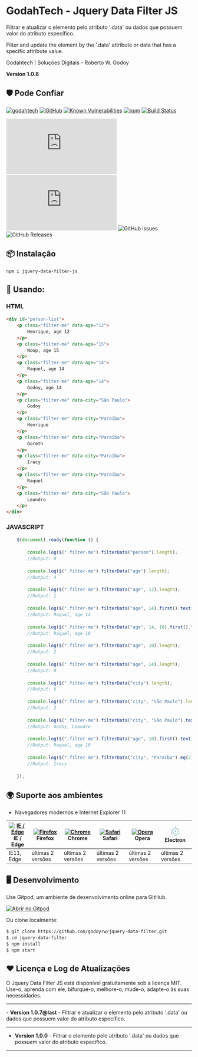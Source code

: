 # GodahTech - Jquery Data Filter JS
<p>Filtrar e atualizar o elemento pelo atributo '.data' ou dados que possuem valor do atributo específico.</p>
<p>Filter and update the element by the '.data' attribute or data that has a specific attribute value.</p>
<p>Godahtech | Soluções Digitais - Roberto W. Godoy</p>
<b>Version 1.0.8</b>

## 🛡 Pode Confiar
[![godahtech](https://img.shields.io/endpoint?url=https%3A%2F%2Fgodahtech.com.br%2Fgodahshield.json%3Furl%3Dhttps%3A%2Fgodahtech.com.br%2F)](http://godahtech.com.br/) [![GitHub](https://img.shields.io/github/license/godoyrw/jquery-data-filter)](https://github.com/godoyrw/jquery-data-filter/blob/master/LICENSE) [![Known Vulnerabilities](https://snyk.io/test/github/godoyrw/jquery-data-filter/badge.svg?targetFile=package.json)](https://snyk.io/test/github/godoyrw/jquery-data-filter?targetFile=package.json) [![npm](https://img.shields.io/npm/v/jquery-data-filter-js/latest?registry_uri=https%3A%2F%2Fregistry.npmjs.com%2Fjquery-data-filter-js&style=flat-square)](https://www.npmjs.com/package/jquery-data-filter-js) [![Build Status](https://travis-ci.com/godoyrw/jquery-data-filter.svg?branch=master)](https://travis-ci.com/godoyrw/jquery-data-filter) 

![GitHub file size in bytes](https://img.shields.io/github/size/godoyrw/jquery-data-filter/dist/jquery-data-filter.min.js?label=size%20min.js&style=flat-square) ![GitHub file size in bytes](https://img.shields.io/github/size/godoyrw/jquery-data-filter/dist/jquery-data-filter.js?style=flat-square) ![GitHub issues](https://img.shields.io/github/issues/godoyrw/jquery-data-filter?style=flat-square) ![GitHub Releases](https://img.shields.io/github/downloads/godoyrw/jquery-data-filter/1.0.7/total?style=flat-square)

## 📦 Instalação

```bash
npm i jquery-data-filter-js
```

## 🔨 Usando:

### HTML
```html
<div id="person-list">
    <p class="filter-me" data-age="12">
        Henrique, age 12
    </p>
    <p class="filter-me" data-age="15">
        Noop, age 15
    </p>
    <p class="filter-me" data-age="14">
        Raquel, age 14
    </p>
    <p class="filter-me" data-age="14">
        Godoy, age 14
    </p>
    <p class="filter-me" data-city="São Paulo">
        Godoy
    </p>
    <p class="filter-me" data-city="Paraíba">
        Henrique
    </p>
    <p class="filter-me" data-city="Paraíba">
        Goreth
    </p>
    <p class="filter-me" data-city="Paraíba">
        Iracy
    </p>
    <p class="filter-me" data-city="Paraíba">
        Raquel
    </p>
    <p class="filter-me" data-city="São Paulo">
        Leandro
    </p>
</div>
```

### JAVASCRIPT
```javascript
    $(document).ready(function () {

        console.log($(".filter-me").filterData("person").length);
        //Output: 0

        console.log($(".filter-me").filterData("age").length);
        //Output: 4

        console.log($(".filter-me").filterData("age", 12).length);
        //Output: 1
        
        console.log($(".filter-me").filterData("age", 14).first().text());
        //Output: Raquel, age 14

        console.log($(".filter-me").filterData("age", 14, 10).first().text("Raquel, age 10").text());
        //Output: Raquel, age 10
        
        console.log($(".filter-me").filterData("age", 10).length);
        //Output: 2
        
        console.log($(".filter-me").filterData("age", 14).length);
        //Output: 0

        console.log($(".filter-me").filterData("city").length);
        //Output: 6

        console.log($(".filter-me").filterData("city", "São Paulo").length);
        //Output: 2

        console.log($(".filter-me").filterData("city", "São Paulo").text());
        //Output: Godoy, Leandro

        console.log($(".filter-me").filterData("age", 10).first().text());
        //Output: Raquel, age 10

        console.log($(".filter-me").filterData("city", "Paraíba").eq(2).text());
        //Output: Iracy

    });
```

## 🌍 Suporte aos ambientes

- Navegadores modernos e Internet Explorer 11

| [<img src="https://raw.githubusercontent.com/alrra/browser-logos/master/src/edge/edge_48x48.png" alt="IE / Edge" width="24px" height="24px" />](http://godban.github.io/browsers-support-badges/)</br>IE / Edge | [<img src="https://raw.githubusercontent.com/alrra/browser-logos/master/src/firefox/firefox_48x48.png" alt="Firefox" width="24px" height="24px" />](http://godban.github.io/browsers-support-badges/)</br>Firefox | [<img src="https://raw.githubusercontent.com/alrra/browser-logos/master/src/chrome/chrome_48x48.png" alt="Chrome" width="24px" height="24px" />](http://godban.github.io/browsers-support-badges/)</br>Chrome | [<img src="https://raw.githubusercontent.com/alrra/browser-logos/master/src/safari/safari_48x48.png" alt="Safari" width="24px" height="24px" />](http://godban.github.io/browsers-support-badges/)</br>Safari | [<img src="https://raw.githubusercontent.com/alrra/browser-logos/master/src/opera/opera_48x48.png" alt="Opera" width="24px" height="24px" />](http://godban.github.io/browsers-support-badges/)</br>Opera | [<img src="https://raw.githubusercontent.com/alrra/browser-logos/master/src/electron/electron_48x48.png" alt="Electron" width="24px" height="24px" />](http://godban.github.io/browsers-support-badges/)</br>Electron |
| --- | --- | --- | --- | --- | --- |
| IE11, Edge | últimas 2 versões | últimas 2 versões | últimas 2 versões | últimas 2 versões | últimas 2 versões |

## 🖥 Desenvolvimento

Use Gitpod, um ambiente de desenvolvimento online para GitHub.

[![Abrir no Gitpod](https://gitpod.io/button/open-in-gitpod.svg)](https://gitpod.io/#https://github.com/godoyrw/jquery-data-filter)

Ou clone localmente:

```bash
$ git clone https://github.com/godoyrw/jquery-data-filter.git
$ cd jquery-data-filter
$ npm install
$ npm start
```
## ❤️ Licença e Log de Atualizações
O Jquery Data Filter JS está disponível gratuitamente sob a licença MIT.<br/> Use-o, aprenda com ele, bifurque-o, melhore-o, mude-o, adapte-o às suas necessidades.
<hr/>
- <b>Version 1.0.7@last</b> - Filtrar e atualizar o elemento pelo atributo '.data' ou dados que possuem valor do atributo específico.
<hr/>

- <b>Version 1.0.0</b> - Filtrar o elemento pelo atributo '.data' ou dados que possuem valor do atributo específico.
<hr/>